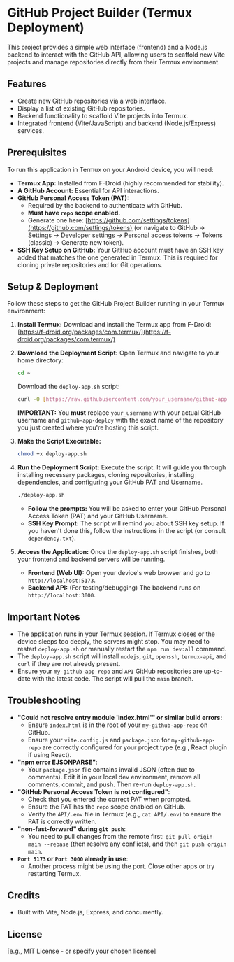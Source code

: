 # GitHub Project Builder (Termux Deployment)

This project provides a simple web interface (frontend) and a Node.js backend to interact with the GitHub API, allowing users to scaffold new Vite projects and manage repositories directly from their Termux environment.

## Features

* Create new GitHub repositories via a web interface.
* Display a list of existing GitHub repositories.
* Backend functionality to scaffold Vite projects into Termux.
* Integrated frontend (Vite/JavaScript) and backend (Node.js/Express) services.

## Prerequisites

To run this application in Termux on your Android device, you will need:

* **Termux App:** Installed from F-Droid (highly recommended for stability).
* **A GitHub Account:** Essential for API interactions.
* **GitHub Personal Access Token (PAT):**
    * Required by the backend to authenticate with GitHub.
    * **Must have `repo` scope enabled.**
    * Generate one here: [https://github.com/settings/tokens](https://github.com/settings/tokens) (or navigate to GitHub -> Settings -> Developer settings -> Personal access tokens -> Tokens (classic) -> Generate new token).
* **SSH Key Setup on GitHub:** Your GitHub account must have an SSH key added that matches the one generated in Termux. This is required for cloning private repositories and for Git operations.

## Setup & Deployment

Follow these steps to get the GitHub Project Builder running in your Termux environment:

1.  **Install Termux:**
    Download and install the Termux app from F-Droid: [https://f-droid.org/packages/com.termux/](https://f-droid.org/packages/com.termux/)

2.  **Download the Deployment Script:**
    Open Termux and navigate to your home directory:
    ```bash
    cd ~
    ```
    Download the `deploy-app.sh` script:
    ```bash
    curl -O [https://raw.githubusercontent.com/your_username/github-app-deploy/main/deploy-app.sh](https://raw.githubusercontent.com/your_username/github-app-deploy/main/deploy-app.sh)
    ```
    **IMPORTANT:** You **must** replace `your_username` with your actual GitHub username and `github-app-deploy` with the exact name of the repository you just created where you're hosting this script.

3.  **Make the Script Executable:**
    ```bash
    chmod +x deploy-app.sh
    ```

4.  **Run the Deployment Script:**
    Execute the script. It will guide you through installing necessary packages, cloning repositories, installing dependencies, and configuring your GitHub PAT and Username.
    ```bash
    ./deploy-app.sh
    ```
    * **Follow the prompts:** You will be asked to enter your GitHub Personal Access Token (PAT) and your GitHub Username.
    * **SSH Key Prompt:** The script will remind you about SSH key setup. If you haven't done this, follow the instructions in the script (or consult `dependency.txt`).

5.  **Access the Application:**
    Once the `deploy-app.sh` script finishes, both your frontend and backend servers will be running.

    * **Frontend (Web UI):** Open your device's web browser and go to `http://localhost:5173`.
    * **Backend API:** (For testing/debugging) The backend runs on `http://localhost:3000`.

## Important Notes

* The application runs in your Termux session. If Termux closes or the device sleeps too deeply, the servers might stop. You may need to restart `deploy-app.sh` or manually restart the `npm run dev:all` command.
* The `deploy-app.sh` script will install `nodejs`, `git`, `openssh`, `termux-api`, and `curl` if they are not already present.
* Ensure your `my-github-app-repo` and `API` GitHub repositories are up-to-date with the latest code. The script will pull the `main` branch.

## Troubleshooting

* **"Could not resolve entry module 'index.html'" or similar build errors:**
    * Ensure `index.html` is in the root of your `my-github-app-repo` on GitHub.
    * Ensure your `vite.config.js` and `package.json` for `my-github-app-repo` are correctly configured for your project type (e.g., React plugin if using React).
* **"npm error EJSONPARSE"**:
    * Your `package.json` file contains invalid JSON (often due to comments). Edit it in your local dev environment, remove all comments, commit, and push. Then re-run `deploy-app.sh`.
* **"GitHub Personal Access Token is not configured"**:
    * Check that you entered the correct PAT when prompted.
    * Ensure the PAT has the `repo` scope enabled on GitHub.
    * Verify the `API/.env` file in Termux (e.g., `cat API/.env`) to ensure the PAT is correctly written.
* **"non-fast-forward" during `git push`**:
    * You need to pull changes from the remote first: `git pull origin main --rebase` (then resolve any conflicts), and then `git push origin main`.
* **`Port 5173` or `Port 3000` already in use**:
    * Another process might be using the port. Close other apps or try restarting Termux.

## Credits

* Built with Vite, Node.js, Express, and concurrently.

## License

[e.g., MIT License - or specify your chosen license]
